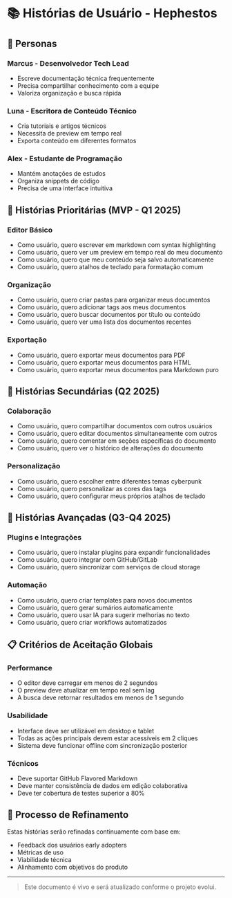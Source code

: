 # 📚 Histórias de Usuário - Hephestos

## 👤 Personas

### Marcus - Desenvolvedor Tech Lead
- Escreve documentação técnica frequentemente
- Precisa compartilhar conhecimento com a equipe
- Valoriza organização e busca rápida

### Luna - Escritora de Conteúdo Técnico
- Cria tutoriais e artigos técnicos
- Necessita de preview em tempo real
- Exporta conteúdo em diferentes formatos

### Alex - Estudante de Programação
- Mantém anotações de estudos
- Organiza snippets de código
- Precisa de uma interface intuitiva

## 🎯 Histórias Prioritárias (MVP - Q1 2025)

### Editor Básico
- Como usuário, quero escrever em markdown com syntax highlighting
- Como usuário, quero ver um preview em tempo real do meu documento
- Como usuário, quero que meu conteúdo seja salvo automaticamente
- Como usuário, quero atalhos de teclado para formatação comum

### Organização
- Como usuário, quero criar pastas para organizar meus documentos
- Como usuário, quero adicionar tags aos meus documentos
- Como usuário, quero buscar documentos por título ou conteúdo
- Como usuário, quero ver uma lista dos documentos recentes

### Exportação
- Como usuário, quero exportar meus documentos para PDF
- Como usuário, quero exportar meus documentos para HTML
- Como usuário, quero exportar meus documentos para Markdown puro

## 🚀 Histórias Secundárias (Q2 2025)

### Colaboração
- Como usuário, quero compartilhar documentos com outros usuários
- Como usuário, quero editar documentos simultaneamente com outros
- Como usuário, quero comentar em seções específicas do documento
- Como usuário, quero ver o histórico de alterações do documento

### Personalização
- Como usuário, quero escolher entre diferentes temas cyberpunk
- Como usuário, quero personalizar as cores das tags
- Como usuário, quero configurar meus próprios atalhos de teclado

## 🌟 Histórias Avançadas (Q3-Q4 2025)

### Plugins e Integrações
- Como usuário, quero instalar plugins para expandir funcionalidades
- Como usuário, quero integrar com GitHub/GitLab
- Como usuário, quero sincronizar com serviços de cloud storage

### Automação
- Como usuário, quero criar templates para novos documentos
- Como usuário, quero gerar sumários automaticamente
- Como usuário, quero usar IA para sugerir melhorias no texto
- Como usuário, quero criar workflows automatizados

## 📋 Critérios de Aceitação Globais

### Performance
- O editor deve carregar em menos de 2 segundos
- O preview deve atualizar em tempo real sem lag
- A busca deve retornar resultados em menos de 1 segundo

### Usabilidade
- Interface deve ser utilizável em desktop e tablet
- Todas as ações principais devem estar acessíveis em 2 cliques
- Sistema deve funcionar offline com sincronização posterior

### Técnicos
- Deve suportar GitHub Flavored Markdown
- Deve manter consistência de dados em edição colaborativa
- Deve ter cobertura de testes superior a 80%

## 🔄 Processo de Refinamento

Estas histórias serão refinadas continuamente com base em:
- Feedback dos usuários early adopters
- Métricas de uso
- Viabilidade técnica
- Alinhamento com objetivos do produto

---

> Este documento é vivo e será atualizado conforme o projeto evolui.